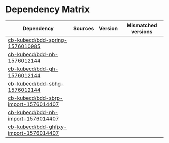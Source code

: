 # Dependency Matrix

Dependency | Sources | Version | Mismatched versions
---------- | ------- | ------- | -------------------
[cb-kubecd/bdd-spring-1576010985](https://github.com/cb-kubecd/bdd-spring-1576010985.git) |  | []() | 
[cb-kubecd/bdd-nh-1576012144](https://github.com/cb-kubecd/bdd-nh-1576012144.git) |  | []() | 
[cb-kubecd/bdd-gh-1576012144](https://github.com/cb-kubecd/bdd-gh-1576012144.git) |  | []() | 
[cb-kubecd/bdd-sbhg-1576012144](https://github.com/cb-kubecd/bdd-sbhg-1576012144.git) |  | []() | 
[cb-kubecd/bdd-sbrp-import-1576014407](https://github.com/cb-kubecd/bdd-sbrp-import-1576014407.git) |  | []() | 
[cb-kubecd/bdd-nh-import-1576014407](https://github.com/cb-kubecd/bdd-nh-import-1576014407.git) |  | []() | 
[cb-kubecd/bdd-ghfjxy-import-1576014407](https://github.com/cb-kubecd/bdd-ghfjxy-import-1576014407.git) |  | []() | 
